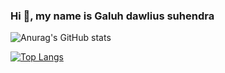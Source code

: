 ### Hi 👋, my name is Galuh dawlius suhendra

![Anurag's GitHub stats](https://github-readme-stats.vercel.app/api?username=galuh-ds&show_icons=true&theme=radical)

[![Top Langs](https://github-readme-stats.vercel.app/api/top-langs/?username=galuh-ds&layout=compact)](https://github.com/galuh-ds/github-readme-stats)


<!--
**galuh-ds/galuh-ds** is a ✨ _special_ ✨ repository because its `README.md` (this file) appears on your GitHub profile.

Here are some ideas to get you started:

- 🔭 I’m currently working on ...
- 🌱 I’m currently learning ...
- 👯 I’m looking to collaborate on ...
- 🤔 I’m looking for help with ...
- 💬 Ask me about ...
- 📫 How to reach me: ...
- 😄 Pronouns: ...
- ⚡ Fun fact: ...
-->
